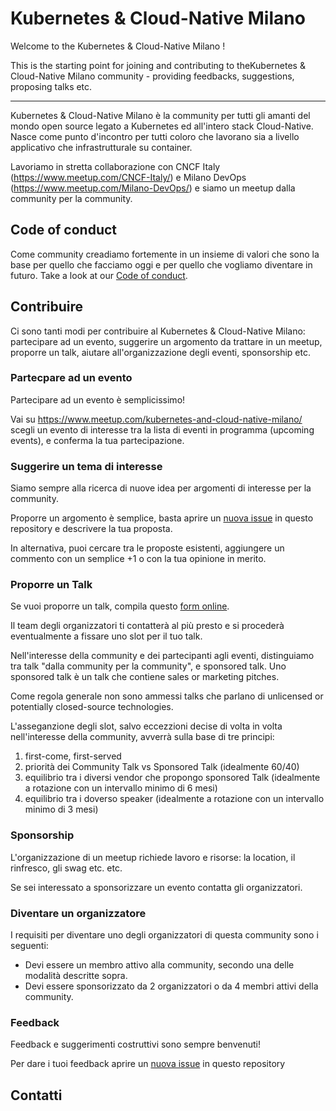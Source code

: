 # Kubernetes & Cloud-Native Milano

Welcome to the Kubernetes & Cloud-Native Milano !

This is the starting point for joining and contributing to theKubernetes & Cloud-Native Milano community - providing feedbacks, suggestions, proposing talks etc.

---------

Kubernetes & Cloud-Native Milano è la community per tutti gli amanti del mondo open source legato a Kubernetes ed all'intero stack Cloud-Native. Nasce come punto d'incontro per tutti coloro che lavorano sia a livello applicativo che infrastrutturale su container.

Lavoriamo in stretta collaborazione con CNCF Italy (https://www.meetup.com/CNCF-Italy/) e Milano DevOps (https://www.meetup.com/Milano-DevOps/) e siamo un meetup dalla community per la community. 

## Code of conduct

Come community creadiamo fortemente in un insieme di valori che sono la base per quello che facciamo oggi e per quello che vogliamo diventare in futuro.
Take a look at our [Code of conduct](CODE-OF-CONDUCT.md).

## Contribuire

Ci sono tanti modi per contribuire al Kubernetes & Cloud-Native Milano: partecipare ad un evento, suggerire un argomento da trattare in un meetup, proporre un talk, aiutare all'organizzazione degli eventi, sponsorship etc. 

### Partecpare ad un evento

Partecipare ad un evento è semplicissimo!

Vai su https://www.meetup.com/kubernetes-and-cloud-native-milano/ scegli un evento di interesse tra la lista di eventi in programma (upcoming events), e conferma la tua partecipazione.


### Suggerire un tema di interesse

Siamo sempre alla ricerca di nuove idea per argomenti di interesse per la community.

Proporre un argomento è semplice, basta aprire un [nuova issue](https://github.com/kubernetes-cloud-native-milano/community/issues/new) in questo repository e descrivere la tua proposta.

In alternativa, puoi cercare tra le proposte esistenti, aggiungere un commento con un 
semplice +1 o con la tua opinione in merito.

### Proporre un Talk

Se vuoi proporre un talk, compila questo [form online](https://forms.gle/hqcK4F3Aoo8xaRNe9).

Il team degli organizzatori ti contatterà al più presto e si procederà eventualmente a fissare uno slot per il tuo talk.

Nell'interesse della community e dei partecipanti agli eventi, distinguiamo tra talk "dalla community per la community", e sponsored talk. 
Uno sponsored talk è un talk che contiene sales or marketing pitches.

Come regola generale non sono ammessi talks che parlano di unlicensed or potentially closed-source technologies.

L'asseganzione degli slot, salvo eccezzioni decise di volta in volta nell'interesse della community, avverrà sulla base di tre principi:

1. first-come, first-served
2. priorità dei Community Talk vs Sponsored Talk (idealmente 60/40)
3. equilibrio tra i diversi vendor che propongo sponsored Talk (idealmente a rotazione con un intervallo minimo di 6 mesi)
4. equilibrio tra i doverso speaker (idealmente a rotazione con un intervallo minimo di 3 mesi)

### Sponsorship

L'organizzazione di un meetup richiede lavoro e risorse: la location, il rinfresco, gli swag etc. etc.

Se sei interessato a sponsorizzare un evento contatta gli organizzatori.

### Diventare un organizzatore

I requisiti per diventare uno degli organizzatori di questa community sono i seguenti:

- Devi essere un membro attivo alla community, secondo una delle modalità descritte sopra.
- Devi essere sponsorizzato da 2 organizzatori o da 4 membri attivi della community. 

### Feedback

Feedback e suggerimenti costruttivi sono sempre benvenuti!

Per dare i tuoi feedback aprire un [nuova issue](https://github.com/kubernetes-cloud-native-milano/community/issues/new) in questo repository

## Contatti


